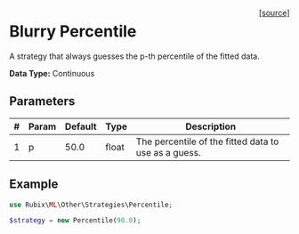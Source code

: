 <span style="float:right;"><a href="https://github.com/RubixML/ML/blob/master/src/Other/Strategies/Percentile.php">[source]</a></span>

# Blurry Percentile
A strategy that always guesses the p-th percentile of the fitted data.

**Data Type:** Continuous

## Parameters
| # | Param | Default | Type | Description |
|---|---|---|---|---|
| 1 | p | 50.0 | float | The percentile of the fitted data to use as a guess. |

## Example
```php
use Rubix\ML\Other\Strategies\Percentile;

$strategy = new Percentile(90.0);
```